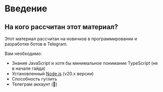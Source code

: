 # Введение

## На кого рассчитан этот материал?

Этот материал рассчитан на новичков в программировании и разработке ботов в Telegram.

Вам необходимо:

-   Знания JavaScript и хотя бы минимальное понимание TypeScript (не в начале гайда)
-   Установленный [Node.js](https://nodejs.org/en) (v20.x версии)
-   Способность гуглить
-   Телеграм аккаунт (🤯)
